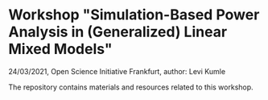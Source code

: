 # Workshop "Simulation-Based Power Analysis in (Generalized) Linear Mixed Models"

24/03/2021, Open Science Initiative Frankfurt, author: Levi Kumle

The repository contains materials and resources related to this workshop.
